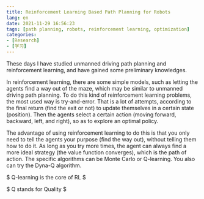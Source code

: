 ```yaml
---
title: Reinforcement Learning Based Path Planning for Robots
lang: en
date: 2021-11-29 16:56:23
tags: [path planning, robots, reinforcement learning, optimization]
categories:
- [Research]
- [学习]
---
```


These days I have studied unmanned driving path planning and reinforcement learning, and have gained some preliminary knowledges.

In reinforcement learning, there are some simple models, such as letting the agents find a way out of the maze, which may be similar to unmanned driving path planning. To do this kind of reinforcement learning problems, the most used way is try-and-error. That is a lot of attempts, according to the final return (find the exit or not) to update themselves in a certain state (position). Then the agents select a certain action (moving forward, backward, left, and right), so as to explore an optimal policy.

The advantage of using reinforcement learning to do this is that you only need to tell the agents your purpose (find the way out), without telling them how to do it. As long as you try more times, the agent can always find a more ideal strategy (the value function converges), which is the path of action. The specific algorithms can be Monte Carlo or Q-learning. You also can try the Dyna-Q algorithm.

<!-- more -->

$ Q-learning is the core of RL $

$ Q stands for Quality $
